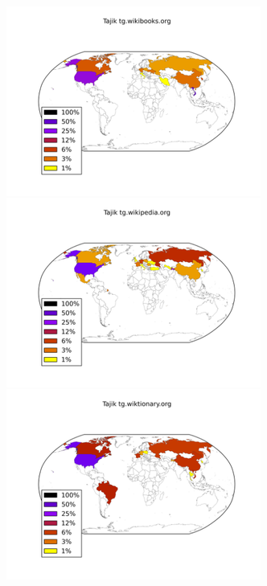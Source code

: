 ![](images/Tajik-tg.wikibooks.org.png)
![](images/Tajik-tg.wikipedia.org.png)
![](images/Tajik-tg.wiktionary.org.png)

